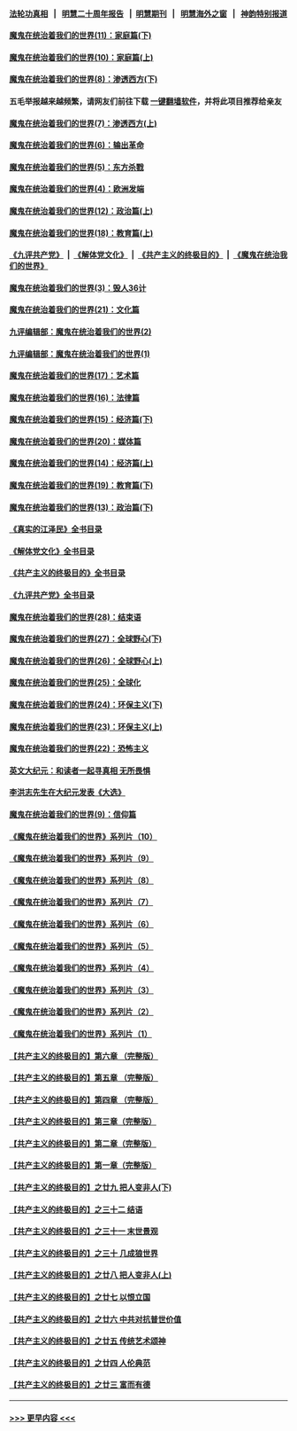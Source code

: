 #### [法轮功真相](https://github.com/gfw-breaker/truth/blob/master/README.md?t=0) &nbsp;&nbsp;|&nbsp;&nbsp; [明慧二十周年报告](https://github.com/gfw-breaker/mh-reports/blob/master/README.md?t=0) &nbsp;&nbsp;|&nbsp;&nbsp;[明慧期刊](https://github.com/gfw-breaker/mh-qikan) &nbsp;&nbsp;|&nbsp;&nbsp; [明慧海外之窗](https://github.com/gfw-breaker/mh-news/blob/master/README.md?t=0) &nbsp;&nbsp;|&nbsp;&nbsp; [神韵特别报道](https://github.com/gfw-breaker/mh-news/blob/master/shenyun.md?t=0)
#### [魔鬼在统治着我们的世界(11)：家庭篇(下)](../pages/nsc422/n10440961.md?t=11250950) 
#### [魔鬼在统治着我们的世界(10)：家庭篇(上)](../pages/nsc422/n10435448.md?t=11250950) 
#### [魔鬼在统治着我们的世界(8)：渗透西方(下)](../pages/nsc422/n10429603.md?t=11250950) 
#### 五毛举报越来越频繁，请网友们前往下载 [一键翻墙软件](https://github.com/gfw-breaker/ssr-accounts)，并将此项目推荐给亲友
#### [魔鬼在统治着我们的世界(7)：渗透西方(上)](../pages/nsc422/n10426013.md?t=11250950) 
#### [魔鬼在统治着我们的世界(6)：输出革命](../pages/nsc422/n10421536.md?t=11250950) 
#### [魔鬼在统治着我们的世界(5)：东方杀戮](../pages/nsc422/n10417707.md?t=11250950) 
#### [魔鬼在统治着我们的世界(4)：欧洲发端](../pages/nsc422/n10414890.md?t=11250950) 
#### [魔鬼在统治着我们的世界(12)：政治篇(上)](../pages/nsc422/n10444576.md?t=11250950) 
#### [魔鬼在统治着我们的世界(18)：教育篇(上)](../pages/nsc422/n10526970.md?t=11250950) 
#### [《九评共产党》](https://github.com/begood0513/9ping.md/blob/master/README.md) &nbsp;|&nbsp; [《解体党文化》](../../../../jtdwh.md/blob/master/README.md)  &nbsp;|&nbsp; [《共产主义的终极目的》](../../../../gczydzjmd.md/blob/master/README.md) &nbsp;|&nbsp; [《魔鬼在统治我们的世界》](../../../../mgztzwmdsj.md/blob/master/README.md) 
#### [魔鬼在统治着我们的世界(3)：毁人36计](../pages/nsc422/n10411583.md?t=11250950) 
#### [魔鬼在统治着我们的世界(21)：文化篇](../pages/nsc422/n10597706.md?t=11250950) 
#### [九评编辑部：魔鬼在统治着我们的世界(2)](../pages/nsc422/n10410036.md?t=11250950) 
#### [九评编辑部：魔鬼在统治着我们的世界(1)](../pages/nsc422/n10406825.md?t=11250950) 
#### [魔鬼在统治着我们的世界(17)：艺术篇](../pages/nsc422/n10499093.md?t=11250950) 
#### [魔鬼在统治着我们的世界(16)：法律篇](../pages/nsc422/n10485969.md?t=11250950) 
#### [魔鬼在统治着我们的世界(15)：经济篇(下)](../pages/nsc422/n10469975.md?t=11250950) 
#### [魔鬼在统治着我们的世界(20)：媒体篇](../pages/nsc422/n10586579.md?t=11250950) 
#### [魔鬼在统治着我们的世界(14)：经济篇(上)](../pages/nsc422/n10457370.md?t=11250950) 
#### [魔鬼在统治着我们的世界(19)：教育篇(下)](../pages/nsc422/n10564808.md?t=11250950) 
#### [魔鬼在统治着我们的世界(13)：政治篇(下)](../pages/nsc422/n10448270.md?t=11250950) 
#### [《真实的江泽民》全书目录](../pages/nsc422/n13721399.md?t=11250950) 
#### [《解体党文化》全书目录](../pages/nsc422/n13721157.md?t=11250950) 
#### [《共产主义的终极目的》全书目录](../pages/nsc422/n13721048.md?t=11250950) 
#### [《九评共产党》全书目录](../pages/nsc422/n13708085.md?t=11250950) 
#### [魔鬼在统治着我们的世界(28)：结束语](../pages/nsc422/n10936246.md?t=11250950) 
#### [魔鬼在统治着我们的世界(27)：全球野心(下)](../pages/nsc422/n10928319.md?t=11250950) 
#### [魔鬼在统治着我们的世界(26)：全球野心(上)](../pages/nsc422/n10900318.md?t=11250950) 
#### [魔鬼在统治着我们的世界(25)：全球化](../pages/nsc422/n10788205.md?t=11250950) 
#### [魔鬼在统治着我们的世界(24)：环保主义(下)](../pages/nsc422/n10695307.md?t=11250950) 
#### [魔鬼在统治着我们的世界(23)：环保主义(上)](../pages/nsc422/n10688613.md?t=11250950) 
#### [魔鬼在统治着我们的世界(22)：恐怖主义](../pages/nsc422/n10614727.md?t=11250950) 
#### [英文大纪元：和读者一起寻真相 无所畏惧](../pages/nsc422/n12542027.md?t=11250950) 
#### [李洪志先生在大纪元发表《大选》](../pages/nsc422/n12534746.md?t=11250950) 
#### [魔鬼在统治着我们的世界(9)：信仰篇](../pages/nsc422/n10432159.md?t=11250950) 
#### [《魔鬼在统治着我们的世界》系列片（10）](../pages/nsc422/n12292670.md?t=11250950) 
#### [《魔鬼在统治着我们的世界》系列片（9）](../pages/nsc422/n12290859.md?t=11250950) 
#### [《魔鬼在统治着我们的世界》系列片（8）](../pages/nsc422/n12287445.md?t=11250950) 
#### [《魔鬼在统治着我们的世界》系列片（7）](../pages/nsc422/n12283425.md?t=11250950) 
#### [《魔鬼在统治着我们的世界》系列片（6）](../pages/nsc422/n12282314.md?t=11250950) 
#### [《魔鬼在统治着我们的世界》系列片（5）](../pages/nsc422/n12281419.md?t=11250950) 
#### [《魔鬼在统治着我们的世界》系列片（4）](../pages/nsc422/n12274024.md?t=11250950) 
#### [《魔鬼在统治着我们的世界》系列片（3）](../pages/nsc422/n12271322.md?t=11250950) 
#### [《魔鬼在统治着我们的世界》系列片（2）](../pages/nsc422/n12269049.md?t=11250950) 
#### [《魔鬼在统治着我们的世界》系列片（1）](../pages/nsc422/n12267575.md?t=11250950) 
#### [【共产主义的终极目的】第六章 （完整版）](../pages/nsc422/n11428913.md?t=11250950) 
#### [【共产主义的终极目的】第五章 （完整版）](../pages/nsc422/n11428912.md?t=11250950) 
#### [【共产主义的终极目的】第四章 （完整版）](../pages/nsc422/n11428907.md?t=11250950) 
#### [【共产主义的终极目的】第三章（完整版）](../pages/nsc422/n11428848.md?t=11250950) 
#### [【共产主义的终极目的】第二章（完整版）](../pages/nsc422/n11428831.md?t=11250950) 
#### [【共产主义的终极目的】第一章（完整版）](../pages/nsc422/n11417651.md?t=11250950) 
#### [【共产主义的终极目的】之廿九 把人变非人(下)](../pages/nsc422/n11344140.md?t=11250950) 
#### [【共产主义的终极目的】之三十二 结语](../pages/nsc422/n11360535.md?t=11250950) 
#### [【共产主义的终极目的】之三十一 末世景观](../pages/nsc422/n11351129.md?t=11250950) 
#### [【共产主义的终极目的】之三十 几成狼世界](../pages/nsc422/n11348280.md?t=11250950) 
#### [【共产主义的终极目的】之廿八 把人变非人(上)](../pages/nsc422/n11340492.md?t=11250950) 
#### [【共产主义的终极目的】之廿七 以恨立国](../pages/nsc422/n11336944.md?t=11250950) 
#### [【共产主义的终极目的】之廿六 中共对抗普世价值](../pages/nsc422/n11324785.md?t=11250950) 
#### [【共产主义的终极目的】之廿五 传统艺术颂神](../pages/nsc422/n11296396.md?t=11250950) 
#### [【共产主义的终极目的】之廿四 人伦典范](../pages/nsc422/n11296397.md?t=11250950) 
#### [【共产主义的终极目的】之廿三 富而有德](../pages/nsc422/n11283598.md?t=11250950) 

----
#### [ >>> 更早内容 <<< ](../indexes/nsc422-earlier.md)
